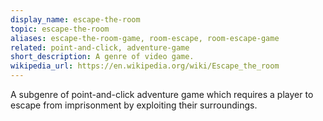 ```yaml
---
display_name: escape-the-room
topic: escape-the-room
aliases: escape-the-room-game, room-escape, room-escape-game
related: point-and-click, adventure-game
short_description: A genre of video game.
wikipedia_url: https://en.wikipedia.org/wiki/Escape_the_room
---
```

A subgenre of point-and-click adventure game which requires a player to escape from imprisonment by exploiting their surroundings.